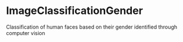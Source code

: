 # ImageClassificationGender
Classification of human faces based on their gender identified through computer vision
